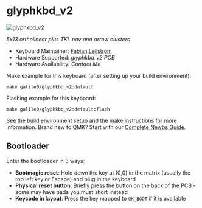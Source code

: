 # glyphkbd_v2

![glyphkbd_v2](https://imgur.com/a/UT6CJB6)

*5x13 ortholinear plus TKL nav and arrow clusters*

* Keyboard Maintainer: [Fabian Leijström](https://github.com/galile0-designs)
* Hardware Supported: *glyphkbd_v2 PCB*
* Hardware Availability: *Contact Me*

Make example for this keyboard (after setting up your build environment):

    make galile0/glyphkbd_v2:default

Flashing example for this keyboard:

    make galile0/glyphkbd_v2:default:flash

See the [build environment setup](https://docs.qmk.fm/#/getting_started_build_tools) and the [make instructions](https://docs.qmk.fm/#/getting_started_make_guide) for more information. Brand new to QMK? Start with our [Complete Newbs Guide](https://docs.qmk.fm/#/newbs).

## Bootloader

Enter the bootloader in 3 ways:

* **Bootmagic reset**: Hold down the key at (0,0) in the matrix (usually the top left key or Escape) and plug in the keyboard
* **Physical reset button**: Briefly press the button on the back of the PCB - some may have pads you must short instead
* **Keycode in layout**: Press the key mapped to `QK_BOOT` if it is available
